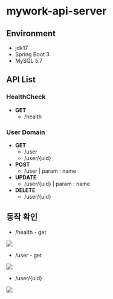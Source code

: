 # mywork-api-server

## Environment
- jdk17
- Spring Boot 3
- MySQL 5.7

## API List
### HealthCheck
- **GET**
    - /health

### User Domain
- **GET**
    - /user
    - /user/{uid}
- **POST**
    - /user | param : name
- **UPDATE**
    - /user/{uid}  | param : name
- **DELETE**
    - /user/{uid}

## 동작 확인
- /health - get

<img src = https://github.com/user-attachments/assets/cfc75afb-a07e-464e-9262-bf799b196aef>

- /user - get

<img src = https://github.com/user-attachments/assets/35a8756e-fd86-461c-a684-d9aec36146a9>

- /user/{uid}

<img src = https://github.com/user-attachments/assets/1d4535fe-40bf-416c-bc00-0a7d9a8e9a29>

